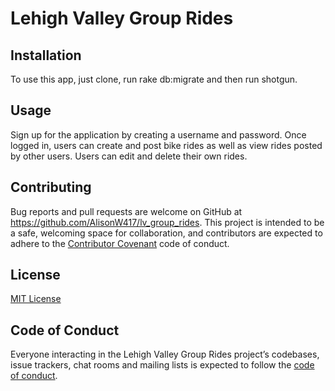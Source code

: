 # Lehigh Valley Group Rides

## Installation 

To use this app, just clone, run rake db:migrate and then run shotgun.

## Usage 

Sign up for the application by creating a username and password. Once logged in, users can create and post bike rides as well as view rides posted by other users. Users can edit and delete their own rides. 

## Contributing

Bug reports and pull requests are welcome on GitHub at https://github.com/AlisonW417/lv_group_rides. This project is intended to be a safe, welcoming space for collaboration, and contributors are expected to adhere to the [Contributor Covenant](http://contributor-covenant.org) code of conduct.

## License 

[MIT License](https://github.com/AlisonW417/lv_group_rides/blob/master/LICENSE)

## Code of Conduct

Everyone interacting in the Lehigh Valley Group Rides project’s codebases, issue trackers, chat rooms and mailing lists is expected to follow the [code of conduct](https://github.com/AlisonW417/lv_group_rides/blob/master/CODE_OF_CONDUCT.md).





